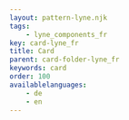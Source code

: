 ```yaml
---
layout: pattern-lyne.njk
tags: 
    - lyne_components_fr
key: card-lyne_fr
title: Card
parent: card-folder-lyne_fr
keywords: card
order: 100
availablelanguages: 
    - de
    - en
---
```

